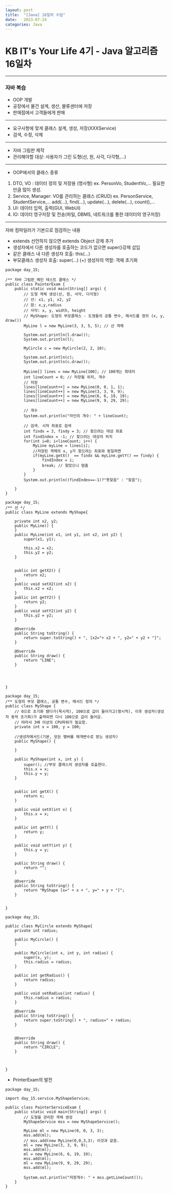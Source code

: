 ```yaml
---
layout: post
title:  "[Java] 16일차 수업"
date:   2023-07-24
categories: Java
---
```

# KB IT's Your Life 4기 - Java 알고리즘 16일차

--- 

### 자바 복습

- OOP 개발
- 공장에서 물건 설계, 생산, 물류센터에 저장
- 판매점에서 고객들에게 판매

---

- 요구사항에 맞게 클래스 설계, 생성, 저장(XXXService)
- 검색, 수정, 삭제

---

- 자바 그림판 제작
- 관리해야할 대상: 사용자가 그린 도형(선, 원, 사각, 다각형,...)

---

- OOP에서의 클래스 종류
1. DTO, VO : 데이터 정의 및 저장용 (명사형)
   ex. PersonVo, StudentVo,...
   필요한만큼 많이 생성.
2. Service, Manager: VO를 관리하는 클래스 (CRUD)
   ex. PersonService, StudentService,...
   add(...), find(...), update(...), delete(...), count(),...
3. UI: 데이터 입력, 출력(GUI, WebUI)
4. IO: 데이터 영구저장 및 전송(파일, DBMS, 네트워크를 통한 데이터의 영구저장)

---

자바 컴파일러가 기본으로 점검하는 내용
- extends 선언하지 않으면 extends Object 강제 추가
- 생성자에서 다른 생성자를 호출하는 코드가 없으면 super()강제 삽입
- 같은 클래스 내 다른 생성자 호출: this(...)
- 부모클래스 생성자 호출: super(...)
(+) 생성자의 역할: 객체 초기화

```
package day_15;

/** 자바 그림판_메인 테스트 클래스 */
public class PainterExam {
	public static void main(String[] args) {
		// 도형 객체 생성(선, 원, 사각, 다각형)
		// 선: x1, y1, x2, y2
		// 원: x,y,radius
		// 사각: x, y, width, height
		// MyShape: 도형의 부모클래스 - 도형들의 공통 변수, 메서드를 정의 (x, y, draw())
		MyLine l = new MyLine(3, 3, 5, 5); // 선 객체

		System.out.println(l.draw());
		System.out.println(l);

		MyCircle c = new MyCircle(2, 2, 10);

		System.out.println(c);
		System.out.println(c.draw());

		MyLine[] lines = new MyLine[100]; // 100개는 최대치
		int lineCount = 0; // 저장될 위치, 개수
		// 저장
		lines[lineCount++] = new MyLine(0, 0, 1, 1);
		lines[lineCount++] = new MyLine(3, 3, 9, 9);
		lines[lineCount++] = new MyLine(6, 6, 19, 19);
		lines[lineCount++] = new MyLine(9, 9, 29, 29);

		// 개수
		System.out.println("라인의 개수: " + lineCount);

		// 검색. 시작 좌표로 검색
		int findx = 3, findy = 3; // 찾으려는 대상 좌표
		int findIndex = -1; // 찾으려는 대상의 위치
		for(int i=0; i<lineCount; i++) {
			MyLine myLine = lines[i];
			//저장된 객체의 x, y가 찾으려는 좌표와 동일하면
			if(myLine.getX()  == findx && myLine.getY() == findy) {
				findIndex = i;
				break; // 찾았으니 멈춤
			}
		}
		System.out.println((findIndex==-1)?"못찾음" : "찾음");

	}
}

```

```
package day_15;
/** 선 */
public class MyLine extends MyShape{

	private int x2, y2;
	public MyLine() {
	}
	public MyLine(int x1, int y1, int x2, int y2) {
		super(x1, y1);
		
		this.x2 = x2;
		this.y2 = y2;
	}
	

	public int getX2() {
		return x2;
	}
	public void setX2(int x2) {
		this.x2 = x2;
	}
	public int getY2() {
		return y2;
	}
	public void setY2(int y2) {
		this.y2 = y2;
	}
	
	@Override
	public String toString() {
		return super.toString() + ", [x2="+ x2 + ", y2=" + y2 + "]";
	}
	
	@Override
	public String draw() {
		return "LINE";
	}
	
	
	
	
}

```

```
package day_15;
/** 도형의 부모 클래스, 공통 변수, 메서드 정의 */
public class MyShape {
	// 0으로 초기화 됐다가(묵시적), 100으로 값이 들어가고(명시적), 이후 생성자(생성자 동적 초기화)가 출력되면 다시 100으로 값이 들어감. 
	// 따라서 3배 이상의 CPU파워가 필요함.
	private int x = 100, y = 100; 
	
	//생성자메서드(기본, 모든 멤버를 매개변수로 받는 생성자)
	public MyShape() {

	}
	
	public MyShape(int x, int y) {
		super(); //부모 클래스의 생성자를 호출한다.
		this.x = x;
		this.y = y;
	}


	public int getX() {
		return x;
	}

	public void setX(int x) {
		this.x = x;
	}

	public int getY() {
		return y;
	}

	public void setY(int y) {
		this.y = y;
	}

	public String draw() {
		return "";
	}

	@Override
	public String toString() {
		return "MyShape [x=" + x + ", y=" + y + "]";
	}
	
	
}

```

```
package day_15;

public class MyCircle extends MyShape{
	private int radius;
	
	public MyCircle() {
	}

	public MyCircle(int x, int y, int radius) {
		super(x, y);
		this.radius = radius;
	}

	public int getRadius() {
		return radius;
	}

	public void setRadius(int radius) {
		this.radius = radius;
	}

	@Override
	public String toString() {
		return super.toString() + ", radius=" + radius;
	}
	
	
	@Override
	public String draw() {
		return "CIRCLE";
	}
	
	
	
}

```

- PrinterExam의 발전

```
package day_15;

import day_15.service.MyShapeService;

public class PainterServiceExam {
	public static void main(String[] args) {
		// 도형을 관리한 객체 생성
		MyShapeService mss = new MyShapeService();

		MyLine ml = new MyLine(0, 0, 3, 3);
		mss.add(ml);
		// mss.add(new MyLine(0,0,3,3); 이것과 같음.
		ml = new MyLine(3, 3, 9, 9);
		mss.add(ml);
		ml = new MyLine(6, 6, 19, 19);
		mss.add(ml);
		ml = new MyLine(9, 9, 29, 29);
		mss.add(ml);

		System.out.println("저장개수: " + mss.getLineCount());
	}
}

```
